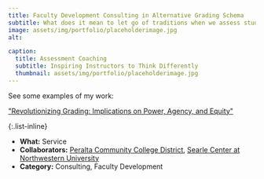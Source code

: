 ```yaml
---
title: Faculty Development Consulting in Alternative Grading Schema
subtitle: What does it mean to let go of traditions when we assess student learning?
image: assets/img/portfolio/placeholderimage.jpg
alt: 

caption:
  title: Assessment Coaching
  subtitle: Inspiring Instructors to Think Differently
  thumbnail: assets/img/portfolio/placeholderimage.jpg
---
```


See some examples of my work:

["Revolutionizing Grading: Implications on Power, Agency, and Equity"](https://peer.asee.org/revolutionizing-grading-implications-on-power-agency-and-equity)

{:.list-inline}
- **What:** Service
- **Collaborators:** [Peralta Community College District](https://www.peralta.edu/), [Searle Center at Northwestern University](https://searle.northwestern.edu/)
- **Category:** Consulting, Faculty Development

